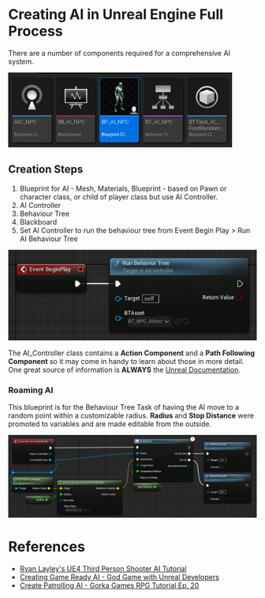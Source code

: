 # Creating AI in Unreal Engine Full Process

There are a number of components required for a comprehensive AI system.

<img src="assets\ai_requirements.png">

## Creation Steps

1. Blueprint for AI - Mesh, Materials, Blueprint - based on Pawn or character class, or child of player class but use AI Controller.
2. AI Controller
3. Behaviour Tree
4. Blackboard
5. Set AI Controller to run the behaviour tree from Event Begin Play > Run AI Behaviour Tree

<img src="assets\ai_aic_run_bt.png">

The AI_Controller class contains a **Action Component** and a **Path Following Component** so it may come in handy to learn about those in more detail. One great source of information is **ALWAYS** the [Unreal Documentation](https://docs.unrealengine.com/5.2/en-US/artificial-intelligence-in-unreal-engine/).

### Roaming AI

This blueprint is for the Behaviour Tree Task of having the AI move to a random point within a customizable radius. **Radius** and **Stop Distance** were promoted to variables and are made editable from the outside.

<a href="https://blueprintue.com/blueprint/avtqtlbi/"><img src="assets/ai_bt_task_random_patrol.png"></a>


# References

* [Ryan Layley's UE4 Third Person Shooter AI Tutorial](https://www.youtube.com/watch?v=DQqhJCoC4bQ&ab_channel=RyanLaley)
* [Creating Game Ready AI - God Game with Unreal Developers](https://www.youtube.com/live/PgxuaTSkyu4?feature=share)
* [Create Patrolling AI - Gorka Games RPG Tutorial Ep. 20](https://www.youtube.com/watch?v=UeG9RAVE8sE&ab)


